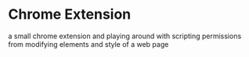 # Chrome Extension

a small chrome extension and playing around with scripting permissions from modifying elements and style of a web page 
